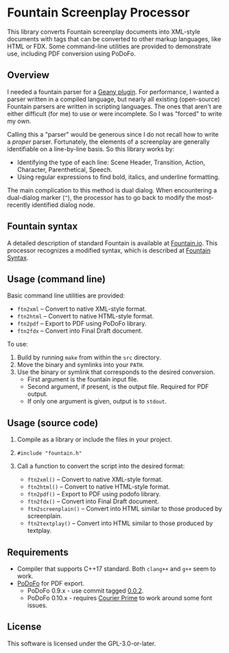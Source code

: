 # Fountain Screenplay Processor

This library converts Fountain screenplay documents into XML-style documents with tags that can be converted to other markup languages, like HTML or FDX.  Some command-line utilities are provided to demonstrate use, including PDF conversion using PoDoFo.

## Overview

I needed a fountain parser for a [Geany plugin](https://github.com/xiota/geany-preview).  For performance, I wanted a parser written in a compiled language, but nearly all existing (open-source) Fountain parsers are written in scripting languages.  The ones that aren't are either difficult (for me) to use or were incomplete.  So I was "forced" to write my own.

Calling this a "parser" would be generous since I do not recall how to write a *proper* parser.  Fortunately, the elements of a screenplay are generally identifiable on a line-by-line basis.  So this library works by:

* Identifying the type of each line: Scene Header, Transition, Action, Character, Parenthetical, Speech.
* Using regular expressions to find bold, italics, and underline formatting.

The main complication to this method is dual dialog.  When encountering a dual-dialog marker (`^`), the processor has to go back to modify the most-recently identified dialog node.

## Fountain syntax

A detailed description of standard Fountain is available at [Fountain.io](https://fountain.io/syntax).  This processor recognizes a modified syntax, which is described at [Fountain Syntax](Fountain_Syntax.md).

## Usage (command line)

Basic command line utilities are provided:

* `ftn2xml` – Convert to native XML-style format.
* `ftn2html` – Convert to native HTML-style format.
* `ftn2pdf` – Export to PDF using PoDoFo library.
* `ftn2fdx` – Convert into Final Draft document.

To use:

1. Build by running `make` from within the `src` directory.
2. Move the binary and symlinks into your `PATH`.
3. Use the binary or symlink that corresponds to the desired conversion.
   * First argument is the fountain input file.
   * Second argument, if present, is the output file.  Required for PDF output.
   * If only one argument is given, output is to `stdout`.

## Usage (source code)

1. Compile as a library or include the files in your project.
2. `#include "fountain.h"`
3. Call a function to convert the script into the desired format:

   * `ftn2xml()` – Convert to native XML-style format.
   * `ftn2html()` – Convert to native HTML-style format.
   * `ftn2pdf()` – Export to PDF using podofo library.
   * `ftn2fdx()` – Convert into Final Draft document.
   * `ftn2screenplain()` – Convert into HTML similar to those produced by screenplain.
   * `ftn2textplay()` – Convert into HTML similar to those produced by textplay.

## Requirements

* Compiler that supports C++17 standard.  Both `clang++` and `g++` seem to work.
* [PoDoFo](https://github.com/podofo/podofo) for PDF export.
   - PoDoFo 0.9.x - use commit tagged [0.0.2](https://github.com/xiota/fountain-screenplay-processor/releases/tag/v0.0.2).
   - PoDoFo 0.10.x - requires [Courier Prime](https://quoteunquoteapps.com/courierprime/) to work around some font issues.

## License

This software is licensed under the GPL-3.0-or-later.
